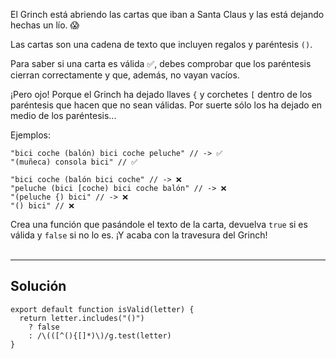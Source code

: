 El Grinch está abriendo las cartas que iban a Santa Claus y las está dejando hechas un lío. 😱

Las cartas son una cadena de texto que incluyen regalos y paréntesis `()`.

Para saber si una carta es válida ✅, debes comprobar que los paréntesis cierran correctamente y que, además, no vayan vacíos.

¡Pero ojo! Porque el Grinch ha dejado llaves `{` y corchetes `[` dentro de los paréntesis que hacen que no sean válidas. Por suerte sólo los ha dejado en medio de los paréntesis...

Ejemplos:

    "bici coche (balón) bici coche peluche" // -> ✅
    "(muñeca) consola bici" // ✅

    "bici coche (balón bici coche" // -> ❌
    "peluche (bici [coche) bici coche balón" // -> ❌
    "(peluche {) bici" // -> ❌
    "() bici" // ❌

Crea una función que pasándole el texto de la carta, devuelva `true` si es válida y `false` si no lo es. ¡Y acaba con la travesura del Grinch!<br ><br >

---

## **Solución**

    export default function isValid(letter) {
      return letter.includes("()")
        ? false
        : /\(([^(){[]*)\)/g.test(letter)
    }